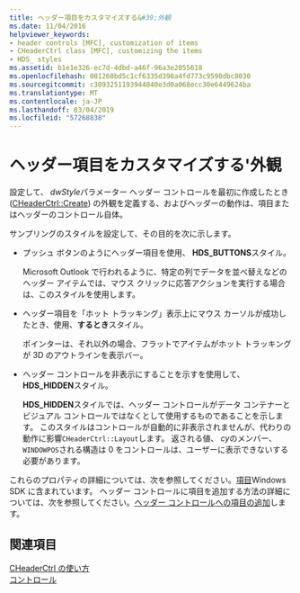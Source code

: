 ```yaml
---
title: ヘッダー項目をカスタマイズする&#39;外観
ms.date: 11/04/2016
helpviewer_keywords:
- header controls [MFC], customization of items
- CHeaderCtrl class [MFC], customizing the items
- HDS_ styles
ms.assetid: b1e1e326-ec7d-4dbd-a46f-96a3e2055618
ms.openlocfilehash: 081260bd5c1cf6335d398a4fd773c9590dbc8030
ms.sourcegitcommit: c3093251193944840e3d0a068ecc30e6449624ba
ms.translationtype: MT
ms.contentlocale: ja-JP
ms.lasthandoff: 03/04/2019
ms.locfileid: "57268838"
---
```

# <a name="customizing-the-header-item39s-appearance"></a>ヘッダー項目をカスタマイズする&#39;外観

設定して、 *dwStyle*パラメーター ヘッダー コントロールを最初に作成したとき ([CHeaderCtrl::Create](../mfc/reference/cheaderctrl-class.md#create)) の外観を定義する、およびヘッダーの動作は、項目またはヘッダーのコントロール自体。

サンプリングのスタイルを設定して、その目的を次に示します。

- プッシュ ボタンのようにヘッダー項目を使用、 **HDS_BUTTONS**スタイル。

   Microsoft Outlook で行われるように、特定の列でデータを並べ替えなどのヘッダー アイテムでは、マウス クリックに応答アクションを実行する場合は、このスタイルを使用します。

- ヘッダー項目を「ホット トラッキング」表示上にマウス カーソルが成功したとき、使用、**するとき**スタイル。

   ポインターは、それ以外の場合、フラットでアイテムがホット トラッキングが 3D のアウトラインを表示バー。

- ヘッダー コントロールを非表示にすることを示すを使用して、 **HDS_HIDDEN**スタイル。

   **HDS_HIDDEN**スタイルでは、ヘッダー コントロールがデータ コンテナーとビジュアル コントロールではなくとして使用するものであることを示します。 このスタイルはコントロールが自動的に非表示されませんが、代わりの動作に影響`CHeaderCtrl::Layout`します。 返される値、 *cy*のメンバー、`WINDOWPOS`される構造は 0 をコントロールは、ユーザーに表示できないする必要があります。

これらのプロパティの詳細については、次を参照してください。[項目](/windows/desktop/Controls/header-controls)Windows SDK に含まれています。 ヘッダー コントロールに項目を追加する方法の詳細については、次を参照してください。[ヘッダー コントロールへの項目の追加](../mfc/adding-items-to-the-header-control.md)します。

## <a name="see-also"></a>関連項目

[CHeaderCtrl の使い方](../mfc/using-cheaderctrl.md)<br/>
[コントロール](../mfc/controls-mfc.md)
